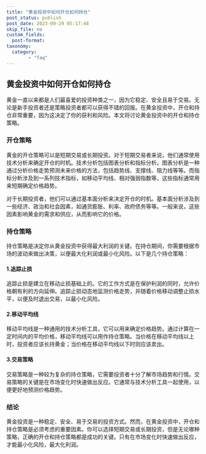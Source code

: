 ```yaml
---
title: "黄金投资中如何开仓如何持仓"
post_status: publish
post_date: 2023-09-29 05:17:48
skip_file: no
custom_fields: 
  post-format: 
taxonomy:
  category:
        - "faq"
---
```


## 黄金投资中如何开仓如何持仓

黄金一直以来都是人们最喜爱的投资种类之一，因为它稳定、安全且易于交易。无论是新手投资者还是策略投资者都可以获得不错的回报。在黄金投资中，开仓和持仓非常重要，因为这决定了你的获利和风险。本文将讨论黄金投资中的开仓和持仓策略。

### 开仓策略

黄金的开仓策略可以是短期交易或长期投资。对于短期交易者来说，他们通常使用技术分析来确定开仓的时机。技术分析包括图表分析和指标分析。图表分析是一种通过分析价格走势预测未来价格的方法，包括趋势线、支撑线、阻力线等等。而指标分析涉及到一系列技术指标，如移动平均线、相对强弱指数等，这些指标通常用来短期确定价格趋势。

对于长期投资者，他们可以通过基本面分析来决定开仓的时机。基本面分析涉及到一些经济、政治和社会因素，如通货膨胀、利率、政府债务等等。一般来说，这些因素影响黄金的需求和供应，从而影响它的价格。

### 持仓策略

持仓策略是决定你从黄金投资中获得最大利润的关键。在持仓期间，你需要根据市场的波动来做出决策，以便最大化利润或最小化风险。以下是几个持仓策略：

#### 1.追踪止损

追踪止损是建立在移动止损基础上的。它的工作方式是在保护利润的同时，允许价格朝有利的方向延伸。追踪止损动态地监测价格走势，并随着价格移动调整止损水平，以便及时退出交易，以最小化风险。

#### 2.移动平均线

移动平均线是一种通用的技术分析工具，它可以用来确定价格趋势。通过计算在一定时间内的平均价格，移动平均线可以用作持仓策略。当价格在移动平均线以上时，投资者应该长持黄金；当价格在移动平均线以下时则应该卖出。

#### 3.交易策略

交易策略是一种较为复杂的持仓策略，它需要投资者十分了解市场趋势和行情。交易策略的关键是在市场变化时快速做出反应。它通常与技术分析工具一起使用，以便更好地预测价格趋势。

### 结论

黄金投资是一种稳定、安全、易于交易的投资方式。然而，在黄金投资中，开仓和持仓策略是必须考虑的重要因素。你可以选择短期交易或长期投资，但是无论哪种策略，正确的开仓和持仓策略都是成功的关键。只有在市场变化时快速做出反应，才能最小化风险，最大化利润。
